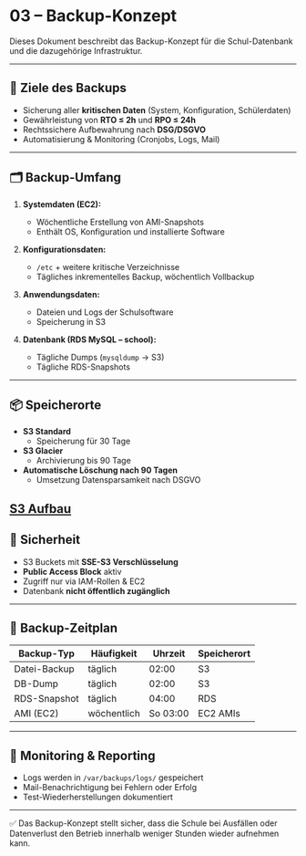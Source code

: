 # 03 – Backup-Konzept

Dieses Dokument beschreibt das Backup-Konzept für die Schul-Datenbank und die dazugehörige Infrastruktur.

---

## 🎯 Ziele des Backups
- Sicherung aller **kritischen Daten** (System, Konfiguration, Schülerdaten)
- Gewährleistung von **RTO ≤ 2h** und **RPO ≤ 24h**
- Rechtssichere Aufbewahrung nach **DSG/DSGVO**
- Automatisierung & Monitoring (Cronjobs, Logs, Mail)

---

## 🗂️ Backup-Umfang

1. **Systemdaten (EC2):**
   - Wöchentliche Erstellung von AMI-Snapshots
   - Enthält OS, Konfiguration und installierte Software

2. **Konfigurationsdaten:**
   - `/etc` + weitere kritische Verzeichnisse
   - Tägliches inkrementelles Backup, wöchentlich Vollbackup

3. **Anwendungsdaten:**
   - Dateien und Logs der Schulsoftware
   - Speicherung in S3

4. **Datenbank (RDS MySQL – school):**
   - Tägliche Dumps (`mysqldump` → S3)
   - Tägliche RDS-Snapshots

---

## 📦 Speicherorte

- **S3 Standard**  
  - Speicherung für 30 Tage
- **S3 Glacier**  
  - Archivierung bis 90 Tage
- **Automatische Löschung nach 90 Tagen**  
  - Umsetzung Datensparsamkeit nach DSGVO

[S3 Aufbau](./img/s3_aufbau.png)
---

## 🔐 Sicherheit

- S3 Buckets mit **SSE-S3 Verschlüsselung**
- **Public Access Block** aktiv
- Zugriff nur via IAM-Rollen & EC2
- Datenbank **nicht öffentlich zugänglich**

---

## 📅 Backup-Zeitplan

| Backup-Typ         | Häufigkeit   | Uhrzeit | Speicherort |
|--------------------|--------------|---------|-------------|
| Datei-Backup       | täglich      | 02:00   | S3          |
| DB-Dump            | täglich      | 02:00   | S3          |
| RDS-Snapshot       | täglich      | 04:00   | RDS         |
| AMI (EC2)          | wöchentlich  | So 03:00| EC2 AMIs    |

---

## 📨 Monitoring & Reporting

- Logs werden in `/var/backups/logs/` gespeichert
- Mail-Benachrichtigung bei Fehlern oder Erfolg
- Test-Wiederherstellungen dokumentiert

---

✅ Das Backup-Konzept stellt sicher, dass die Schule bei Ausfällen oder Datenverlust den Betrieb innerhalb weniger Stunden wieder aufnehmen kann.
